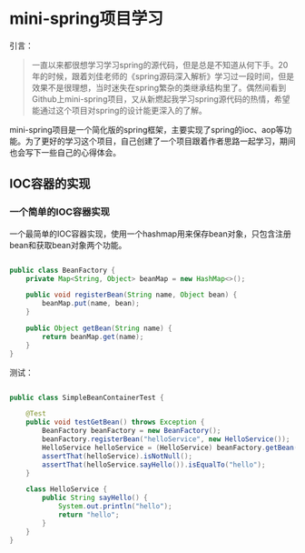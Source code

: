 # mini-spring项目学习

引言：

> 一直以来都很想学习学习spring的源代码，但是总是不知道从何下手。20年的时候，跟着刘佳老师的《spring源码深入解析》学习过一段时间，但是效果不是很理想，当时迷失在spring繁杂的类继承结构里了。偶然间看到Github上mini-spring项目，又从新燃起我学习spring源代码的热情，希望能通过这个项目对spring的设计能更深入的了解。


mini-spring项目是一个简化版的spring框架，主要实现了spring的ioc、aop等功能。为了更好的学习这个项目，自己创建了一个项目跟着作者思路一起学习，期间也会写下一些自己的心得体会。

## IOC容器的实现

### 一个简单的IOC容器实现

一个最简单的IOC容器实现，使用一个hashmap用来保存bean对象，只包含注册bean和获取bean对象两个功能。

```java

public class BeanFactory {
	private Map<String, Object> beanMap = new HashMap<>();

	public void registerBean(String name, Object bean) {
		beanMap.put(name, bean);
	}

	public Object getBean(String name) {
		return beanMap.get(name);
	}
}


```

测试：

```java

public class SimpleBeanContainerTest {

	@Test
	public void testGetBean() throws Exception {
		BeanFactory beanFactory = new BeanFactory();
		beanFactory.registerBean("helloService", new HelloService());
		HelloService helloService = (HelloService) beanFactory.getBean("helloService");
		assertThat(helloService).isNotNull();
		assertThat(helloService.sayHello()).isEqualTo("hello");
	}

	class HelloService {
		public String sayHello() {
			System.out.println("hello");
			return "hello";
		}
	}
}

```


